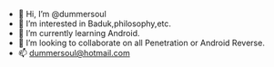 - 👋 Hi, I’m @dummersoul
- 👀 I’m interested in Baduk,philosophy,etc.
- 🌱 I’m currently learning Android.
- 💞️ I’m looking to collaborate on all Penetration or Android Reverse.
- 📫 dummersoul@hotmail.com

<!---
dummersoul/dummersoul is a ✨ special ✨ repository because its `README.md` (this file) appears on your GitHub profile.
You can click the Preview link to take a look at your changes.
--->
